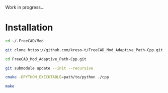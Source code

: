 
Work in progress... 

# Installation

```bash
cd ~/.FreeCAD/Mod

git clone https://github.com/kreso-t/FreeCAD_Mod_Adaptive_Path-Cpp.git

cd FreeCAD_Mod_Adaptive_Path-Cpp.git

git submodule update --init --recursive

cmake -DPYTHON_EXECUTABLE=path/to/python ./cpp

make
```
